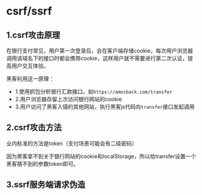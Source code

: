 # csrf/ssrf

## 1.csrf攻击原理

在银行支付常见，用户第一次登录后，会在客户端存储cookie，每次用户浏览器调用该域名下的接口时都会携带cookie，这样用户就不需要进行第二次认证，提高用户交互体验。

黑客利用这一原理：

- 1.使用抓包分析银行汇款接口，如``https://amosback.com/transfer``
- 2.用户浏览器存留上次访问银行网站的cookie
- 3.用户访问了黑客入侵的其他网站，执行黑客js代码向``transfer``接口发起调用



## 2.csrf攻击方法

业内标准的方法是token（支付场景可能会有二级密码）

因为黑客拿不到关于银行网站的cookie和localStorage，所以给transfer设置一个黑客猜不到的参数token即可。



## 3.ssrf服务端请求伪造

